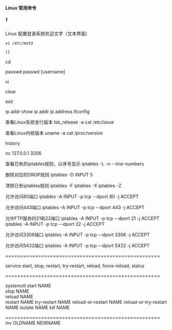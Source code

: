 
#### Linux 常用命令

##### 1

Linux 配置登录系统欢迎文字（文本界面）
```
vi /etc/motd
```

```
ll
```

cd

passwd
passwd [username]

vi

clear

exit


ip addr show
ip addr
ip address
ifconfig

查看Linux系统发行版本
lsb_release -a
cat /etc/issue

查看Linux内核版本
uname -a
cat /proc/version

history

nc 127.0.0.1 3306

查看已有的iptables规则，以序号显示
iptables -L -n --line-numbers


删除对应的DROP规则
iptables -D INPUT 5

清除已有iptables规则
iptables -F
iptables -X
iptables -Z

允许访问80端口
iptables -A INPUT -p tcp --dport 80 -j ACCEPT

允许访问443端口
iptables -A INPUT -p tcp --dport 443 -j ACCEPT

允许FTP服务的21和22端口
iptables -A INPUT -p tcp --dport 21 -j ACCEPT
iptables -A INPUT -p tcp --dport 22 -j ACCEPT

允许访问3306端口
iptables -A INPUT -p tcp --dport 3306 -j ACCEPT

允许访问5432端口
iptables -A INPUT -p tcp --dport 5432 -j ACCEPT


====================================================

service
start, stop, restart, try-restart, reload, force-reload, status

====================================================

systemctl
start NAME                 
stop NAME                
reload NAME             
restart NAME
try-restart NAME
reload-or-restart NAME
reload-or-try-restart NAME
isolate NAME
kill NAME

====================================================
mv OLDNAME NEWNAME

